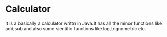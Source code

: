 # Calculator
It is a basically a calculator writtn in Java.It has all the minor functions like add,sub and also some sientific functions like log,trignometric etc.
